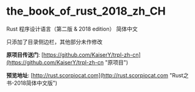 # the_book_of_rust_2018_zh_CH

Rust 程序设计语言（第二版 & 2018 edition） 简体中文

只添加了目录侧边栏，其他部分未作修改

**原项目传送门**: [https://github.com/KaiserY/trpl-zh-cn](https://github.com/KaiserY/trpl-zh-cn "原项目") 

**预览地址**: [http://rust.scorpiocat.com](http://rust.scorpiocat.com "Rust之书-2018简体中文版")
